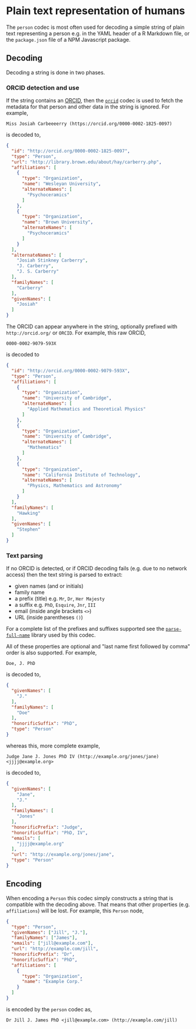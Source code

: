 # Plain text representation of humans

The `person` codec is most often used for decoding a simple string of plain text representing a person e.g. in the YAML header of a R Markdown file, or the `package.json` file of a NPM Javascript package.

## Decoding

Decoding a string is done in two phases.

### ORCID detection and use

If the string contains an [ORCID](https://orcid.org), then the [`orcid`](../orcid) codec is used to fetch the metadata for that person and other data in the string is ignored. For example,

```person import=josiah
Miss Josiah Carbeeeerry (https://orcid.org/0000-0002-1825-0097)
```

is decoded to,

```json export=josiah
{
  "id": "http://orcid.org/0000-0002-1825-0097",
  "type": "Person",
  "url": "http://library.brown.edu/about/hay/carberry.php",
  "affiliations": [
    {
      "type": "Organization",
      "name": "Wesleyan University",
      "alternateNames": [
        "Psychoceramics"
      ]
    },
    {
      "type": "Organization",
      "name": "Brown University",
      "alternateNames": [
        "Psychoceramics"
      ]
    }
  ],
  "alternateNames": [
    "Josiah Stinkney Carberry",
    "J. Carberry",
    "J. S. Carberry"
  ],
  "familyNames": [
    "Carberry"
  ],
  "givenNames": [
    "Josiah"
  ]
}
```

The ORCID can appear anywhere in the string, optionally prefixed with `http://orcid.org/` or `ORCID`. For example, this raw ORCID,

```person import=stephen
0000-0002-9079-593X
```

is decoded to

```json export=stephen
{
  "id": "http://orcid.org/0000-0002-9079-593X",
  "type": "Person",
  "affiliations": [
    {
      "type": "Organization",
      "name": "University of Cambridge",
      "alternateNames": [
        "Applied Mathematics and Theoretical Physics"
      ]
    },
    {
      "type": "Organization",
      "name": "University of Cambridge",
      "alternateNames": [
        "Mathematics"
      ]
    },
    {
      "type": "Organization",
      "name": "California Institute of Technology",
      "alternateNames": [
        "Physics, Mathematics and Astronomy"
      ]
    }
  ],
  "familyNames": [
    "Hawking"
  ],
  "givenNames": [
    "Stephen"
  ]
}
```

### Text parsing

If no ORCID is detected, or if ORCID decoding fails (e.g. due to no network access) then the text string is parsed to extract:

-   given names (and or initials)
-   family name
-   a prefix (title) e.g. `Mr`, `Dr`, `Her Majesty`
-   a suffix e.g. `PhD`, `Esquire`, `Jnr`, `III`
-   email (inside angle brackets `<>`)
-   URL (inside parentheses `()`)

For a complete list of the prefixes and suffixes supported see the [`parse-full-name`](https://github.com/dschnelldavis/parse-full-name/blob/master/index.js#L108) library used by this codec.

All of these properties are optional and "last name first followed by comma" order is also supported. For example,

```person import=john
Doe, J. PhD
```

is decoded to,

```json export=john
{
  "givenNames": [
    "J."
  ],
  "familyNames": [
    "Doe"
  ],
  "honorificSuffix": "PhD",
  "type": "Person"
}
```

whereas this, more complete example,

```person import=jane
Judge Jane J. Jones PhD IV (http://example.org/jones/jane) <jjjj@example.org>
```

is decoded to,

```json export=jane
{
  "givenNames": [
    "Jane",
    "J."
  ],
  "familyNames": [
    "Jones"
  ],
  "honorificPrefix": "Judge",
  "honorificSuffix": "PhD, IV",
  "emails": [
    "jjjj@example.org"
  ],
  "url": "http://example.org/jones/jane",
  "type": "Person"
}
```

## Encoding

When encoding a `Person` this codec simply constructs a string that is compatible with the decoding above. That means that other properties (e.g. `affiliations`) will be lost. For example, this `Person` node,

```json import=jill
{
  "type": "Person",
  "givenNames": ["Jill", "J."],
  "familyNames": ["James"],
  "emails": ["jill@example.com"],
  "url": "http://example.com/jill",
  "honorificPrefix": "Dr",
  "honorificSuffix": "PhD",
  "affiliations": [
    {
      "type": "Organization",
      "name": "Example Corp."
    }
  ]
}
```

is encoded by the `person` codec as,

```person export=jill
Dr Jill J. James PhD <jill@example.com> (http://example.com/jill)
```
